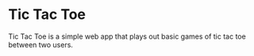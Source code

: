 # Tic Tac Toe
Tic Tac Toe is a simple web app that plays out basic games of tic tac toe between two users.